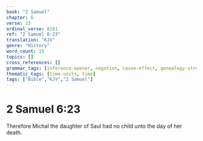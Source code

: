 ```yaml
---
book: "2 Samuel"
chapter: 6
verse: 23
ordinal_verse: 8181
ref: "2 Samuel 6:23"
translation: "KJV"
genre: "History"
word_count: 15
topics: []
cross_references: []
grammar_tags: [inference-opener, negation, cause-effect, genealogy-structure]
thematic_tags: [time-units, time]
tags: ["Bible","KJV","2 Samuel"]
---
```


# 2 Samuel 6:23

Therefore Michal the daughter of Saul had no child unto the day of her death.
